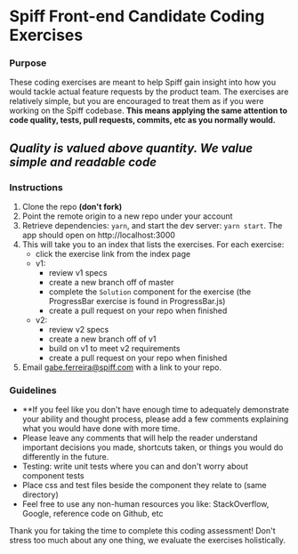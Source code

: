 # Spiff Front-end Candidate Coding Exercises

### Purpose

These coding exercises are meant to help Spiff gain insight into how you would tackle actual feature requests by the product team. The exercises are relatively simple, but you are encouraged to treat them as if you were working on the Spiff codebase. **This means applying the same attention to code quality, tests, pull requests, commits, etc as you normally would.**

## **_Quality is valued above quantity. We value simple and readable code_**

### Instructions

1. Clone the repo **(don't fork)**
2. Point the remote origin to a new repo under your account
3. Retrieve dependencies: `yarn`, and start the dev server: `yarn start`. The app should open on http://localhost:3000
4. This will take you to an index that lists the exercises. For each exercise:
   - click the exercise link from the index page
   - v1:
     - review v1 specs
     - create a new branch off of master
     - complete the `Solution` component for the exercise (the ProgressBar exercise is found in ProgressBar.js)
     - create a pull request on your repo when finished
   - v2:
     - review v2 specs
     - create a new branch off of v1
     - build on v1 to meet v2 requirements
     - create a pull request on your repo when finished
5. Email gabe.ferreira@spiff.com with a link to your repo.

### Guidelines

- \*\*If you feel like you don't have enough time to adequately demonstrate your ability and thought process, please add a few comments explaining what you would have done with more time.
- Please leave any comments that will help the reader understand important decisions you made, shortcuts taken, or things you would do differently in the future.
- Testing: write unit tests where you can and don't worry about component tests
- Place css and test files beside the component they relate to (same directory)
- Feel free to use any non-human resources you like: StackOverflow, Google, reference code on Github, etc

Thank you for taking the time to complete this coding assessment! Don't stress too much about any one thing, we evaluate the exercises holistically.
